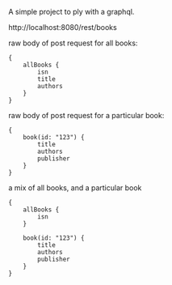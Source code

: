 A simple project to ply with a graphql.


http://localhost:8080/rest/books

raw body of post request for all books:
```
{
	allBooks {
		isn
		title
		authors
	}
}
```
raw body of post request for a particular book:
```
{
	book(id: "123") {
		title
		authors
		publisher
	}
}
```
a mix of all books, and a particular book

```
{
	allBooks {
		isn
	}
	
	book(id: "123") {
		title
		authors
		publisher
	}
}
```



